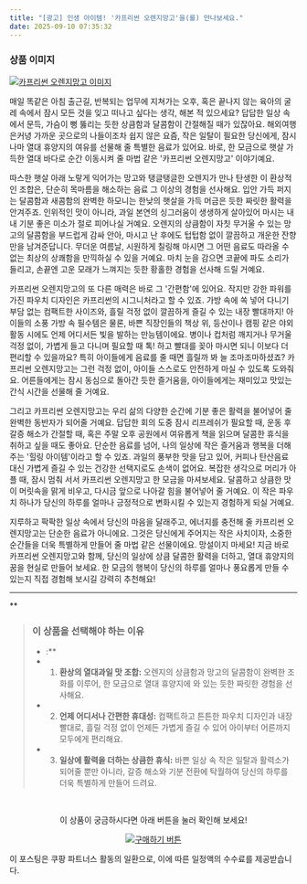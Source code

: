 ```yaml
---
title: "[광고] 인생 아이템! '카프리썬 오렌지망고'을(를) 만나보세요."
date: 2025-09-10 07:35:32
---
```

### 상품 이미지
[![카프리썬 오렌지망고 이미지](https://ads-partners.coupang.com/image1/jCMmVvUmambRwT49jCRrc70Ck9pqWOCblPhSJiztoCQ9n1NzEHfORhE6udD1t-Czou2dhCWbkVruVeYw7AadmSZr7aF1K5QLIt-KoqFvj9hUHGxF8SIfQD4re4ZlkHj-GdfLpYr0JFD1cAXTyTTdufA9M0NMEWAb9XcRwTrVYz4ilFOI9SKdd9EvjPPRAuTQdTVVhCpK3ATx25lNN2iRzr2MmC-blRiPf0tSdbdacosevdhcRmCeUTFIMjp4_GqIl7TyvlkLajtAzY8b49s47lYm1es=)](https://link.coupang.com/re/AFFSDP?lptag=AF8916626&pageKey=7107327625&itemId=18734066855&vendorItemId=3000100187&traceid=V0-153-161c072338418f8e&requestid=20250910163511650206116604&token=31850C%7CMIXED)

매일 똑같은 아침 출근길, 반복되는 업무에 지쳐가는 오후, 혹은 끝나지 않는 육아의 굴레 속에서 잠시 모든 것을 잊고 떠나고 싶다는 생각, 해본 적 있으세요? 답답한 일상 속에서 문득, 가슴이 뻥 뚫리는 듯한 상큼함과 달콤함이 간절해질 때가 있잖아요. 해외여행은커녕 가까운 곳으로의 나들이조차 쉽지 않은 요즘, 작은 일탈이 필요한 당신에게, 잠시나마 열대 휴양지의 여유를 선물해 줄 특별한 음료가 있어요. 바로, 한 모금으로 햇살 가득한 열대 바다로 순간 이동시켜 줄 마법 같은 '카프리썬 오렌지망고' 이야기예요.

따스한 햇살 아래 노랗게 익어가는 망고와 탱글탱글한 오렌지가 만나 탄생한 이 환상적인 조합은, 단순히 목마름을 해소하는 음료 그 이상의 경험을 선사해요. 입안 가득 퍼지는 달콤함과 새콤함의 완벽한 하모니는 한낮의 햇살을 가득 머금은 듯한 짜릿한 활력을 안겨주죠. 인위적인 맛이 아니라, 과일 본연의 싱그러움이 생생하게 살아있어 마시는 내내 기분 좋은 미소가 절로 피어나실 거예요. 오렌지의 상큼함이 자칫 무거울 수 있는 망고의 달콤함을 부드럽게 감싸 안아, 마시고 난 후에도 텁텁함 없이 깔끔하고 개운한 잔향만을 남겨준답니다. 무더운 여름날, 시원하게 칠링해 마시면 그 어떤 음료도 따라올 수 없는 최상의 상쾌함을 만끽하실 수 있을 거예요. 마치 눈을 감으면 코끝에 파도 소리가 들리고, 손끝엔 고운 모래가 느껴지는 듯한 황홀한 경험을 선사해 드릴 거예요.

카프리썬 오렌지망고의 또 다른 매력은 바로 그 '간편함'에 있어요. 작지만 강한 파워를 가진 파우치 디자인은 카프리썬의 시그니처라고 할 수 있죠. 가방 속에 쏙 넣어 다니기 부담 없는 컴팩트한 사이즈와, 흘릴 걱정 없이 깔끔하게 즐길 수 있는 내장 빨대까지! 아이들의 소풍 가방 속 필수템은 물론, 바쁜 직장인들의 책상 위, 등산이나 캠핑 같은 야외 활동 시에도 언제 어디서든 빛을 발하는 만능템이에요. 병이나 컵처럼 깨지거나 무거울 걱정 없이, 가볍게 들고 다니며 필요할 때 톡! 하고 빨대를 꽂아 마시면 되니 이보다 더 편리할 수 있을까요? 특히 아이들에게 음료를 줄 때면 흘릴까 봐 늘 조마조마하셨죠? 카프리썬 오렌지망고는 그런 걱정 없이, 아이들 스스로도 안전하게 마실 수 있도록 도와줘요. 어른들에게는 잠시 동심으로 돌아간 듯한 즐거움을, 아이들에게는 재미있고 맛있는 간식 시간을 선물해 줄 거예요.

그리고 카프리썬 오렌지망고는 우리 삶의 다양한 순간에 기분 좋은 활력을 불어넣어 줄 완벽한 동반자가 되어줄 거예요. 답답한 회의 도중 잠시 리프레쉬가 필요할 때, 운동 후 갈증 해소가 간절할 때, 혹은 주말 오후 공원에서 여유롭게 책을 읽으며 달콤한 휴식을 취하고 싶을 때도 좋아요. 단순한 음료를 넘어, 나의 일상에 작은 즐거움과 행복을 더해주는 '힐링 아이템'이라고 할 수 있죠. 과일의 풍부한 맛을 담고 있어, 커피나 탄산음료 대신 가볍게 즐길 수 있는 건강한 선택지로도 손색이 없어요. 복잡한 생각으로 머리가 아플 때, 잠시 멈춰 서서 카프리썬 오렌지망고 한 모금을 마셔보세요. 달콤하고 상큼한 맛이 머릿속을 맑게 비우고, 다시금 앞으로 나아갈 힘을 불어넣어 줄 거예요. 이 작은 파우치 하나가 당신의 하루를 얼마나 긍정적으로 변화시킬 수 있는지 경험하게 되실 거예요.

지루하고 팍팍한 일상 속에서 당신의 마음을 달래주고, 에너지를 충전해 줄 카프리썬 오렌지망고는 단순한 음료가 아니에요. 그것은 당신에게 주어지는 작은 사치이자, 소중한 순간들을 더욱 특별하게 만들어 줄 마법 같은 선물이에요. 망설이지 마세요! 지금 바로 카프리썬 오렌지망고와 함께, 당신의 일상에 상큼 달콤한 활력을 더하고, 열대 휴양지의 꿈을 현실로 만들어 보세요. 한 모금의 행복이 당신의 하루를 얼마나 풍요롭게 만들 수 있는지 직접 경험해 보시길 강력히 추천해요!

---

**


> ### 이 상품을 선택해야 하는 이유
> - :**
> - 1.  **환상의 열대과일 맛 조합:** 오렌지의 상큼함과 망고의 달콤함이 완벽한 조화를 이루어, 한 모금으로 열대 휴양지에 와 있는 듯한 짜릿한 경험을 선사해요.
> - 2.  **언제 어디서나 간편한 휴대성:** 컴팩트하고 튼튼한 파우치 디자인과 내장 빨대로, 흘릴 걱정 없이 언제든 가볍게 즐길 수 있어 아이부터 어른까지 모두에게 편리해요.
> - 3.  **일상에 활력을 더하는 상큼한 휴식:** 바쁜 일상 속 작은 일탈과 활력소가 되어줄 뿐만 아니라, 갈증 해소와 기분 전환에 탁월하여 당신의 하루를 더욱 특별하게 만들어 드려요.


<br>

<div align="center">
  <p>이 상품이 궁금하시다면 아래 버튼을 눌러 확인해 보세요!</p>
  <a href="https://link.coupang.com/re/AFFSDP?lptag=AF8916626&pageKey=7107327625&itemId=18734066855&vendorItemId=3000100187&traceid=V0-153-161c072338418f8e&requestid=20250910163511650206116604&token=31850C%7CMIXED" target="_blank">
    <img src="https://img.shields.io/badge/지금 바로 구매하기-FF5722?style=for-the-badge&logo=coupa&logoColor=white" alt="구매하기 버튼">
  </a>
</div>

이 포스팅은 쿠팡 파트너스 활동의 일환으로, 이에 따른 일정액의 수수료를 제공받습니다.
